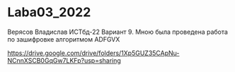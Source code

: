 # Laba03_2022
Верясов Владислав ИСТбд-22 Вариант 9.
Мною была проведена работа по зашифровке алгоритмом ADFGVX

https://drive.google.com/drive/folders/1Xp5GUZ35CApNu-NCnnXSCB0GqGw7LKFp?usp=sharing

